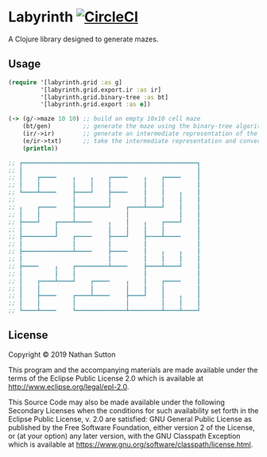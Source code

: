 # Labyrinth [![CircleCI](https://circleci.com/gh/nate/labyrinth.svg?style=svg)](https://circleci.com/gh/nate/labyrinth)

A Clojure library designed to generate mazes.

## Usage

``` clojure
(require '[labyrinth.grid :as g]
         '[labyrinth.grid.export.ir :as ir]
         '[labyrinth.grid.binary-tree :as bt]
         '[labyrinth.grid.export :as e])

(-> (g/->maze 10 10) ;; build an empty 10x10 cell maze
    (bt/gen)         ;; generate the maze using the binary-tree algorithm
    (ir/->ir)        ;; generate an intermediate representation of the maze for exporting
    (e/ir->txt)      ;; take the intermediate representation and convert it to txt
    (println))

;; ┏━━━━━━━━━━━━━━━━━━━━━━━━━━━━━━━━━━━━━━━━━━━━━━━━━┓
;; ┃                                                 ┃
;; ┃    ┏━━━━╸    ╻    ╻    ┏━━━━╸    ╻    ┏━━━━╸    ┃
;; ┃    ┃         ┃    ┃    ┃         ┃    ┃         ┃
;; ┗━━━━┻━━━━╸    ┣━━━━┛    ┣━━━━╸    ┃    ┃    ╻    ┃
;;                ┃         ┃         ┃    ┃    ┃    ┃
;; ╻    ┏━━━━╸    ┣━━━━━━━━━┛    ┏━━━━┻━━━━┛    ┃    ┃
;; ┃    ┃         ┃              ┃              ┃    ┃
;; ┣━━━━┛    ┏━━━━┻━━━━╸    ╻    ┃    ╻    ┏━━━━┛    ┃
;; ┃         ┃              ┃    ┃    ┃    ┃         ┃
;; ┣━━━━━━━━━┛    ┏━━━━╸    ┣━━━━┛    ┣━━━━┻━━━━╸    ┃
;; ┃              ┃         ┃         ┃              ┃
;; ┣━━━━━━━━━━━━━━┻━━━━╸    ┣━━━━╸    ┃    ╻    ╻    ┃
;; ┃                        ┃         ┃    ┃    ┃    ┃
;; ┣━━━━╸    ╻    ┏━━━━━━━━━┻━━━━╸    ┣━━━━┻━━━━┛    ┃
;; ┃         ┃    ┃                   ┃              ┃
;; ┃    ┏━━━━┻━━━━┛    ┏━━━━╸    ╻    ┃    ┏━━━━╸    ┃
;; ┃    ┃              ┃         ┃    ┃    ┃         ┃
;; ┃    ┣━━━━╸    ┏━━━━┻━━━━╸    ┣━━━━┛    ┃    ╻    ┃
;; ┃    ┃         ┃              ┃         ┃    ┃    ┃
;; ┗━━━━┻━━━━╸    ┗━━━━━━━━━━━━━━┻━━━━━━━━━┻━━━━┻━━━━┛
```

## License

Copyright © 2019 Nathan Sutton

This program and the accompanying materials are made available under the
terms of the Eclipse Public License 2.0 which is available at
http://www.eclipse.org/legal/epl-2.0.

This Source Code may also be made available under the following Secondary
Licenses when the conditions for such availability set forth in the Eclipse
Public License, v. 2.0 are satisfied: GNU General Public License as published by
the Free Software Foundation, either version 2 of the License, or (at your
option) any later version, with the GNU Classpath Exception which is available
at https://www.gnu.org/software/classpath/license.html.

